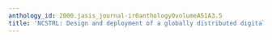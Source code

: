 ```yaml
---
anthology_id: 2000.jasis_journal-ir0anthology0volumeA51A3.5
title: 'NCSTRL: Design and deployment of a globally distributed digital library'
---
```

